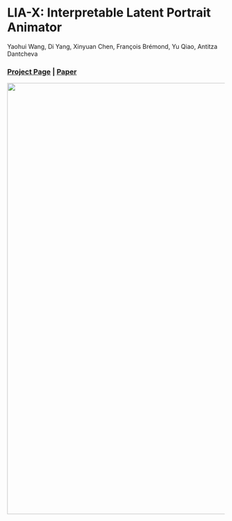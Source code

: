 # LIA-X: Interpretable Latent Portrait Animator
Yaohui Wang, Di Yang, Xinyuan Chen, François Brémond, Yu Qiao, Antitza Dantcheva
### [Project Page](https://wyhsirius.github.io/LIA-X-project/) | [Paper]()

<img src="teaser.gif" width="1000">

